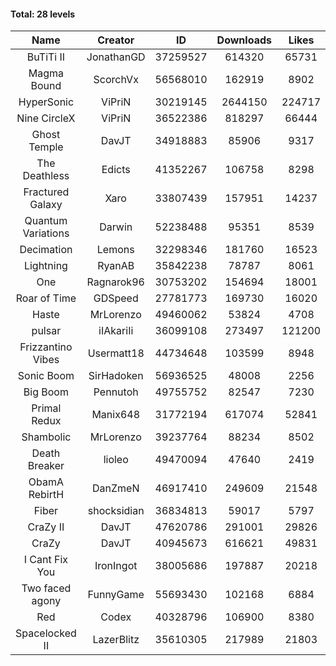 #### Total: 28 levels

| Name | Creator | ID | Downloads | Likes |
|:---:|:---:|:---:|:---:|:---:|
| BuTiTi II | JonathanGD | 37259527 | 614320 | 65731
| Magma Bound | ScorchVx | 56568010 | 162919 | 8902
| HyperSonic | ViPriN | 30219145 | 2644150 | 224717
| Nine CircleX | ViPriN | 36522386 | 818297 | 66444
| Ghost Temple | DavJT | 34918883 | 85906 | 9317
| The Deathless | Edicts | 41352267 | 106758 | 8298
| Fractured Galaxy  | Xaro | 33807439 | 157951 | 14237
| Quantum Variations | Darwin | 52238488 | 95351 | 8539
| Decimation | Lemons | 32298346 | 181760 | 16523
| Lightning | RyanAB | 35842238 | 78787 | 8061
| One | Ragnarok96 | 30753202 | 154694 | 18001
| Roar of Time | GDSpeed | 27781773 | 169730 | 16020
| Haste | MrLorenzo | 49460062 | 53824 | 4708
| pulsar | iIAkariIi | 36099108 | 273497 | 121200
| Frizzantino Vibes | Usermatt18 | 44734648 | 103599 | 8948
| Sonic Boom | SirHadoken | 56936525 | 48008 | 2256
| Big Boom | Pennutoh | 49755752 | 82547 | 7230
| Primal Redux | Manix648 | 31772194 | 617074 | 52841
| Shambolic | MrLorenzo | 39237764 | 88234 | 8502
| Death Breaker | lioleo | 49470094 | 47640 | 2419
| ObamA RebirtH | DanZmeN | 46917410 | 249609 | 21548
| Fiber | shocksidian | 36834813 | 59017 | 5797
| CraZy II | DavJT | 47620786 | 291001 | 29826
| CraZy | DavJT | 40945673 | 616621 | 49831
| I Cant Fix You | IronIngot | 38005686 | 197887 | 20218
| Two faced agony | FunnyGame | 55693430 | 102168 | 6884
| Red | Codex | 40328796 | 106900 | 8380
| Spacelocked II | LazerBlitz | 35610305 | 217989 | 21803

